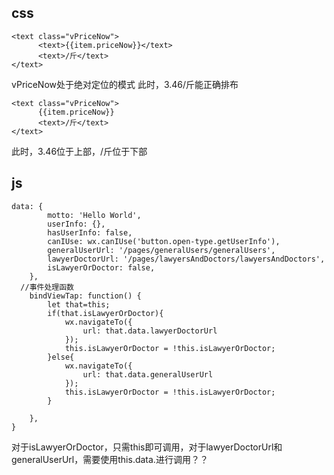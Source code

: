 ## css
```
<text class="vPriceNow">
      <text>{{item.priceNow}}</text>
      <text>/斤</text>
</text>
```
vPriceNow处于绝对定位的模式
此时，3.46/斤能正确排布

```
<text class="vPriceNow">
      {{item.priceNow}}
      <text>/斤</text>
</text>
```
此时，3.46位于上部，/斤位于下部

## js
```
data: {
        motto: 'Hello World',
        userInfo: {},
        hasUserInfo: false,
        canIUse: wx.canIUse('button.open-type.getUserInfo'),
        generalUserUrl: '/pages/generalUsers/generalUsers',
        lawyerDoctorUrl: '/pages/lawyersAndDoctors/lawyersAndDoctors',
        isLawyerOrDoctor: false, 
    },
  //事件处理函数
    bindViewTap: function() {
        let that=this;
        if(that.isLawyerOrDoctor){
            wx.navigateTo({
                url: that.data.lawyerDoctorUrl
            });
            this.isLawyerOrDoctor = !this.isLawyerOrDoctor;
        }else{
            wx.navigateTo({
                url: that.data.generalUserUrl
            });
            this.isLawyerOrDoctor = !this.isLawyerOrDoctor;
        }
        
    },
}
```
对于isLawyerOrDoctor，只需this即可调用，对于lawyerDoctorUrl和generalUserUrl，需要使用this.data.进行调用？？
